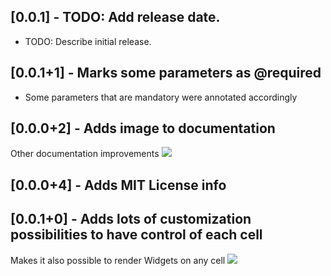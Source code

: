 ## [0.0.1] - TODO: Add release date.

* TODO: Describe initial release.

## [0.0.1+1] - Marks some parameters as @required

* Some parameters that are mandatory were annotated accordingly

## [0.0.0+2] - Adds image to documentation

Other documentation improvements
<img src="https://github.com/playlinesdev/pl_grid/blob/master/sample1.png?raw=true"/>

## [0.0.0+4] - Adds MIT License info

## [0.0.1+0] - Adds lots of customization possibilities to have control of each cell
Makes it also possible to render Widgets on any cell
<img src="https://github.com/playlinesdev/pl_grid/blob/master/sample4.png?raw=true"/>